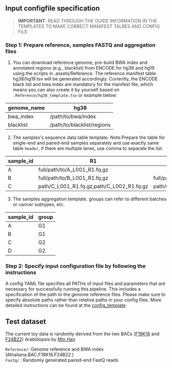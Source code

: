 ## Input configfile specification
> **IMPORTANT**: READ THROUGH THE GUIDE INFORMATION IN THE TEMPLATES TO MAKE CORRECT MANIFEST TALBES AND CONFIG FILE.

### Step 1: Prepare reference, samples FASTQ and aggregation files
1) You can download reference genome, pre-build BWA index and annotated regions (e.g., blacklist) from ENCODE for hg38 and hg19 using the scripts in .assets/Reference. The reference manifest table hg38/hg19.tsv will be generated accordingly. Currently, the ENCODE black list and bwa index are mandatory for the manifest file, which means you can also create it by yourself based on `.Reference/hg38_template.tsv` or example below:

|	genome_name   |     hg38	 |
|---------------|------------|
| bwa_index	    |  /path/to/bwa/index |
| blacklist     |  /path/to/blacklist/regions  |


2) The samples's sequence data table template. Note:Prepare the table for single-end and paired-end samples separately and use exactly same table `header`, if there are multiple lanes, use comma to separate the list.

|	sample_id   |     R1	     |  R2(p.r.n.)|
|-------------|--------------|------------|
|  A	|  full/path/to/A_L001_R1.fq.gz |                              |
|  B	|  full/path/to/B_L001_R1.fq.gz | full/path/to/B_L001_R2.fq.gz |
|  C  |  path/C_L001_R1.fq.gz,path/C_L002_R1.fq.gz | path/C_L001_R2.fq.gz,path/C_L002_R2.fq.gz  |

3) The samples aggregation template. groups can refer to different batches or cancer subtypes, etc.

|	sample_id   |     group	   |
|-------------|--------------|
|  A	|  G1 |
|  B	|  G1 |
|  C  |  G2 |
|  D  |  G2 |

### Step 2: Specify input configuration file by following the instructions
A config YAML file specifies all PATHs of input files and parameters that are necessary for successfully running this pipeline. This includes a specification of the path to the genome reference files. Please make sure to specify absolute paths rather than relative paths in your config files. More detailed instructions can be found at the [config_template](./test/config_template.yaml)


## Test dataset

The current toy data is randomly derived from the two BACs ([F19K16](https://www.arabidopsis.org/servlets/TairObject?type=assembly_unit&id=362) and [F24B22](https://www.arabidopsis.org/servlet/TairObject?type=AssemblyUnit&name=F24B22)) Arabidopsis by [Min Han](https://github.com/mhanbioinfo/make_toy_fastqs)

`Reference/`: Genome reference and BWA index (Athaliana.BAC.F19K16.F24B22 )   
`Fastq/` : Randomly generated paired-end FastQ reads   
